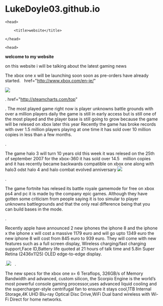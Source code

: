# LukeDoyle03.github.io

<html>

    <head>

        <title>website</title>

    </head>
    
    <head>
<style>
body {
    background-image: url("https://cdn.dribbble.com/users/32512/screenshots/2904026/simple_logo_dots.gif");
}
</head>
</style>
   
<strong>welcome to my website</strong>
    <body>
    <p> on this website i will be talking about the latest gaming news </p>
    
The xbox one x will be launching soon soon as pre-orders have already started.
  
  <a> href="http://www.xbox.com/en-ie/" </a>

  <img src="http://www.thetanooki.com/wp-content/uploads/2017/06/170611xboxonex-pic.jpeg ">
 
 .<a> href="http://steamcharts.com/top" </a>
 
 . The most played game right now is player unknowns battle grounds with over a million players daily the game is still in early access but is still one of the most played and the player base is still going to grow because the game will be relesed on xbox later this year
Recently the game has broke records with over 1.5 million players playing at one time it has sold over 10 million copies in less than a few months.

.<p> The game halo 3 will turn 10 years old this week it was relesed on the 25th of september 2007 for the xbox-360 it has sold over 14.5   million copies and it has recently became backwards compatible on xbox one along with halo3 odst halo 4 and halo combat evolved anniversary  <img src=" https://vignette.wikia.nocookie.net/halo/images/e/e5/Halo3coverart.JPG/revision/latest/scale-to-width-down/350?cb=20131024014002"> </p>

.<p> The game fortnite has relesed its battle royale gamemode for free on xbox ps4 and pc it is made by the company epic games. Although they have gotten some criticism from people saying it is too simular to player unknowns battlegrounds and that the only real difference being that you can build bases in the mode. </p>

.<p> Recently apple have announced 2 new iphones the iphone 8 and the iphone x the iphone x will cost a massive 1179 euro and will go upto 1349 euro the new iphone 8 will cost from 845 euro to 939 euro. They will come with new features such as a full screen display, Wireless charging/fast charging support,Face ID,Battery life quoted at 21 hours of talk time and 5.8in Super Retina (2436x1125) OLED edge-to-edge display. </p>

.<img src="http://cdn2.gsmarena.com/vv/pics/apple/apple-iphone-x-6.jpg">
  
 .<p> The new specs for the xbox one x= 6 Teraflops, 326GB/s of Memory Bandwidth and advanced, custom silicon, the Scorpio Engine is the world’s most powerful console gaming processor,uses advanced liquid cooling and the supercharger-style centrifugal fan to ensure it stays cool,1TB Internal Storage,4K UHD Blu-ray Optical Disc Drive,WiFi Dual band wireless with Wi-Fi Direct for home networks. </p>
  
  </body>
   

</html>
